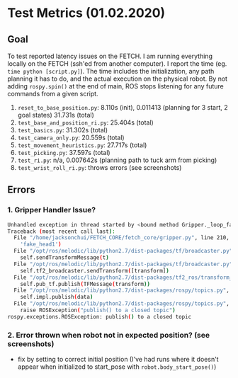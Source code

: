 # Test Metrics (01.02.2020)

## Goal

To test reported latency issues on the FETCH. I am running everything locally on the FETCH (ssh'ed from another computer). I report the time (eg. `time python [script.py]`). The time includes the initialization, any path planning it has to do, and the actual execution on the physical robot. By not adding `rospy.spin()` at the end of main, ROS stops listening for any future commands from a given script. 

1. `reset_to_base_position.py`: 8.110s (init), 0.011413 (planning for 3 start, 2 goal states) 31.731s (total)
2. `test_base_and_position_ri.py`: 25.404s (total)
3. `test_basics.py`: 31.302s (total)
4. `test_camera_only.py`: 20.559s (total)
5. `test_movement_heuristics.py`: 27.717s (total)
6. `test_picking.py`: 37.597s (total)
7. `test_ri.py`: n/a, 0.007642s (planning path to tuck arm from picking)
8. `test_wrist_roll_ri.py`: throws errors (see screenshots)


## Errors
### 1. Gripper Handler Issue?
```bash
Unhandled exception in thread started by <bound method Gripper._loop_fake of <fetch_core.gripper.Gripper object at 0x7f5b1be77d90>>
Traceback (most recent call last):
  File "/home/jacksonchui/FETCH_CORE/fetch_core/gripper.py", line 210, in _loop_fake
    'fake_head1')
  File "/opt/ros/melodic/lib/python2.7/dist-packages/tf/broadcaster.py", line 68, in sendTransform
    self.sendTransformMessage(t)
  File "/opt/ros/melodic/lib/python2.7/dist-packages/tf/broadcaster.py", line 75, in sendTransformMessage
    self.tf2_broadcaster.sendTransform([transform])
  File "/opt/ros/melodic/lib/python2.7/dist-packages/tf2_ros/transform_broadcaster.py", line 54, in sendTransform
    self.pub_tf.publish(TFMessage(transform))
  File "/opt/ros/melodic/lib/python2.7/dist-packages/rospy/topics.py", line 882, in publish
    self.impl.publish(data)
  File "/opt/ros/melodic/lib/python2.7/dist-packages/rospy/topics.py", line 1041, in publish
    raise ROSException("publish() to a closed topic")
rospy.exceptions.ROSException: publish() to a closed topic
```

### 2. Error thrown when robot not in expected position? (see screenshots)
* fix by setting to correct initial position (I've had runs where it doesn't appear when initialized to start_pose with `robot.body_start_pose()`)